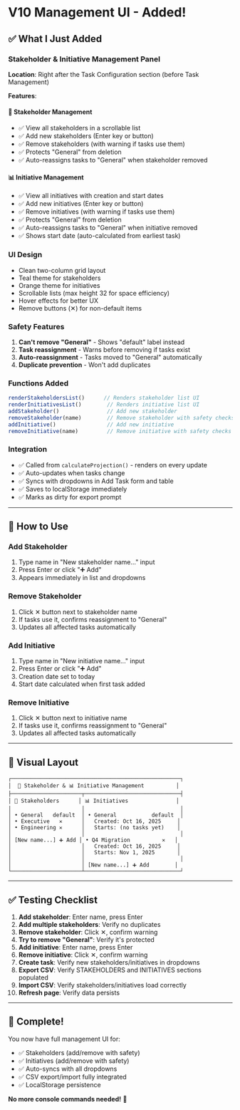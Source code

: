 # V10 Management UI - Added!

## ✅ What I Just Added

### **Stakeholder & Initiative Management Panel**

**Location**: Right after the Task Configuration section (before Task Management)

**Features**:

#### 👥 Stakeholder Management
- ✅ View all stakeholders in a scrollable list
- ✅ Add new stakeholders (Enter key or button)
- ✅ Remove stakeholders (with warning if tasks use them)
- ✅ Protects "General" from deletion
- ✅ Auto-reassigns tasks to "General" when stakeholder removed

#### 📊 Initiative Management
- ✅ View all initiatives with creation and start dates
- ✅ Add new initiatives (Enter key or button)
- ✅ Remove initiatives (with warning if tasks use them)
- ✅ Protects "General" from deletion
- ✅ Auto-reassigns tasks to "General" when initiative removed
- ✅ Shows start date (auto-calculated from earliest task)

### **UI Design**
- Clean two-column grid layout
- Teal theme for stakeholders
- Orange theme for initiatives
- Scrollable lists (max height 32 for space efficiency)
- Hover effects for better UX
- Remove buttons (✕) for non-default items

### **Safety Features**
1. **Can't remove "General"** - Shows "default" label instead
2. **Task reassignment** - Warns before removing if tasks exist
3. **Auto-reassignment** - Tasks moved to "General" automatically
4. **Duplicate prevention** - Won't add duplicates

### **Functions Added**
```javascript
renderStakeholdersList()      // Renders stakeholder list UI
renderInitiativesList()        // Renders initiative list UI
addStakeholder()               // Add new stakeholder
removeStakeholder(name)        // Remove stakeholder with safety checks
addInitiative()                // Add new initiative
removeInitiative(name)         // Remove initiative with safety checks
```

### **Integration**
- ✅ Called from `calculateProjection()` - renders on every update
- ✅ Auto-updates when tasks change
- ✅ Syncs with dropdowns in Add Task form and table
- ✅ Saves to localStorage immediately
- ✅ Marks as dirty for export prompt

---

## 🎯 How to Use

### Add Stakeholder
1. Type name in "New stakeholder name..." input
2. Press Enter or click "➕ Add"
3. Appears immediately in list and dropdowns

### Remove Stakeholder
1. Click ✕ button next to stakeholder name
2. If tasks use it, confirms reassignment to "General"
3. Updates all affected tasks automatically

### Add Initiative
1. Type name in "New initiative name..." input
2. Press Enter or click "➕ Add"
3. Creation date set to today
4. Start date calculated when first task added

### Remove Initiative
1. Click ✕ button next to initiative name
2. If tasks use it, confirms reassignment to "General"
3. Updates all affected tasks automatically

---

## 📍 Visual Layout

```
┌─────────────────────────────────────────────────────┐
│  👥 Stakeholder & 📊 Initiative Management          │
├──────────────────────┬──────────────────────────────┤
│ 👥 Stakeholders      │ 📊 Initiatives               │
│                      │                              │
│ • General   default  │ • General           default  │
│ • Executive   ✕      │   Created: Oct 16, 2025     │
│ • Engineering ✕      │   Starts: (no tasks yet)    │
│                      │                              │
│ [New name...] ➕ Add │ • Q4 Migration          ✕   │
│                      │   Created: Oct 16, 2025     │
│                      │   Starts: Nov 1, 2025       │
│                      │                              │
│                      │ [New name...] ➕ Add        │
└──────────────────────┴──────────────────────────────┘
```

---

## ✅ Testing Checklist

1. **Add stakeholder**: Enter name, press Enter
2. **Add multiple stakeholders**: Verify no duplicates
3. **Remove stakeholder**: Click ✕, confirm warning
4. **Try to remove "General"**: Verify it's protected
5. **Add initiative**: Enter name, press Enter
6. **Remove initiative**: Click ✕, confirm warning
7. **Create task**: Verify new stakeholders/initiatives in dropdowns
8. **Export CSV**: Verify STAKEHOLDERS and INITIATIVES sections populated
9. **Import CSV**: Verify stakeholders/initiatives load correctly
10. **Refresh page**: Verify data persists

---

## 🎉 Complete!

You now have full management UI for:
- ✅ Stakeholders (add/remove with safety)
- ✅ Initiatives (add/remove with safety)
- ✅ Auto-syncs with all dropdowns
- ✅ CSV export/import fully integrated
- ✅ LocalStorage persistence

**No more console commands needed!** 🚀
